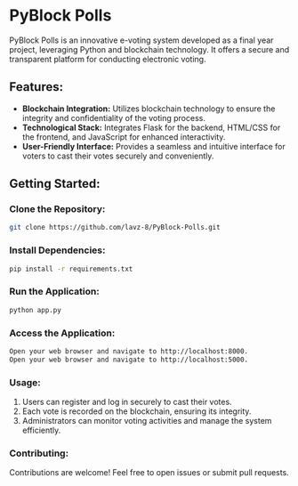 # PyBlock Polls

PyBlock Polls is an innovative e-voting system developed as a final year project, leveraging Python and blockchain technology. It offers a secure and transparent platform for conducting electronic voting.

## Features:
- **Blockchain Integration:** Utilizes blockchain technology to ensure the integrity and confidentiality of the voting process.
- **Technological Stack:** Integrates Flask for the backend, HTML/CSS for the frontend, and JavaScript for enhanced interactivity.
- **User-Friendly Interface:** Provides a seamless and intuitive interface for voters to cast their votes securely and conveniently.

## Getting Started:

### Clone the Repository:
```bash
git clone https://github.com/lavz-8/PyBlock-Polls.git
```

### Install Dependencies:
```bash
pip install -r requirements.txt
```

### Run the Application:
```bash
python app.py
```

### Access the Application:
```bash
Open your web browser and navigate to http://localhost:8000.
Open your web browser and navigate to http://localhost:5000.
```

### Usage:
1. Users can register and log in securely to cast their votes.
2. Each vote is recorded on the blockchain, ensuring its integrity.
3. Administrators can monitor voting activities and manage the system efficiently.

### Contributing:
Contributions are welcome! Feel free to open issues or submit pull requests.
